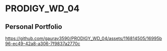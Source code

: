 # PRODIGY_WD_04
## Personal Portfolio

https://github.com/gaurav3590/PRODIGY_WD_04/assets/116814505/16995b96-ec49-42a8-a306-7f9837a2770c

